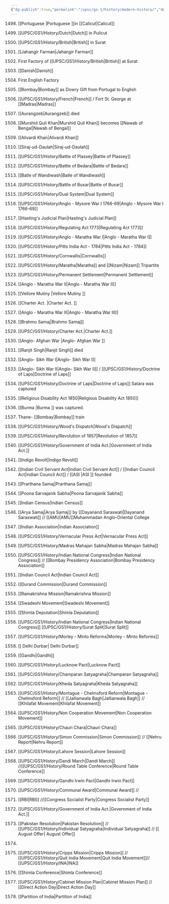 ```yaml
---
{"dg-publish":true,"permalink":"/upsc/gs-1/history/modern-history/","dgHomeLink":true,"dgPassFrontmatter":false}
---
```


1498. [[Portuguese |Portuguese ]]in [[Calicut|Calicut]]
      
1595. [[UPSC/GS1/History/Dutch|Dutch]] in Pulicut
      
1608. [[UPSC/GS1/History/British|British]] in Surat
1609. [[Jahangir Farman|Jahangir Farman]]
1613. First Factory of [[UPSC/GS1/History/British|British]] at Surat
1616. [[Danish|Danish]]
1651. First English Factory
1662. [[Bombay|Bombay]] as Dowry Gift from Portugal to English 
1664. [[UPSC/GS1/History/French|French]]  / Fort St. George at [[Madras|Madras]]
      
1707. [[Aurangzeb|Aurangzeb]] died
1717. [[Murshid Quli Khan|Murshid Quli Khan]] becomes [[Nawab of Bengal|Nawab of Bengal]]
1740. [[Alivardi Khan|Alivardi Khan]]
1756. [[Siraj-ud-Daulah|Siraj-ud-Daulah]]
1757. [[UPSC/GS1/History/Battle of Plassey|Battle of Plassey]]
1759. [[UPSC/GS1/History/Battle of Bedara|Battle of Bedara]]
1760. [[Batle of Wandiwash|Batle of Wandiwash]]
1764. [[UPSC/GS1/History/Battle of Buxar|Battle of Buxar]]
1765. [[UPSC/GS1/History/Dual System|Dual System]]
1767. [[UPSC/GS1/History/Anglo - Mysore War I 1766-69|Anglo - Mysore War I 1766-69]]
1772. [[Hasting's Judicial Plan|Hasting's Judicial Plan]]
1773. [[UPSC/GS1/History/Regulating Act 1773|Regulating Act 1773]]
1775. [[UPSC/GS1/History/Anglo - Maratha War I|Anglo - Maratha War I]]
1784. [[UPSC/GS1/History/Pitts India Act - 1784|Pitts India Act - 1784]] 
1788. [[UPSC/GS1/History/Cornwallis|Cornwallis]]
1789. [[UPSC/GS1/History/Maratha|Maratha]] and [[Nizam|Nizam]] Tripartite
1793. [[UPSC/GS1/History/Permanent Settlement|Permanent Settlement]] 
      
1803. [[Anglo - Maratha War II|Anglo - Maratha War II]]
1806. [[Vellore Mutiny |Vellore Mutiny ]]
1813. [[Charter Act. |Charter Act. ]]
1817. [[Anglo - Maratha War III|Anglo - Maratha War III]]
1828. [[Brahmo Samaj|Brahmo Samaj]]
1833. [[UPSC/GS1/History/Charter Act.|Charter Act.]] 
1838. [[Anglo- Afghan War |Anglo- Afghan War ]]
1839. [[Ranjit Singh|Ranjit Singh]] died
1845. [[Anglo- Sikh War I|Anglo- Sikh War I]]
1848. [[Anglo- Sikh War II|Anglo- Sikh War II]] / [[UPSC/GS1/History/Doctrine of Laps|Doctrine of Laps]]
1849.  [[UPSC/GS1/History/Doctrine of Laps|Doctrine of Laps]] Satara was captured 
1850. [[Religious Disability Act 1850|Religious Disability Act 1850]]
1852. [[Burma |Burma ]] was captured. 
1853. Thane- [[Bombay|Bombay]] train
1854. [[UPSC/GS1/History/Wood's Dispatch|Wood's Dispatch]]  
1857. [[UPSC/GS1/History/Revolution of 1857|Revolution of 1857]]
1858. [[UPSC/GS1/History/Government of India Act.|Government of India Act.]]
1859. [[Indigo Revolt|Indigo Revolt]]
1861. [[Indian Civil Servant Act|Indian Civil Servant Act]] / [[Indian Council Act|Indian Council Act]] / [[ASI |ASI ]] founded
1867. [[Prarthana Samaj|Prarthana Samaj]]
1870. [[Poona Sarvajanik Sabha|Poona Sarvajanik Sabha]] 
1871. [[Indian Census|Indian Census]] 
1875. [[Arya Samaj|Arya Samaj]] by [[Dayanand Saraswati|Dayanand Saraswati]] // [[AMU|AMU]]Muhammadan Anglo-Oriental College
1876. [[Indian Association|Indian Association]]
1878. [[UPSC/GS1/History/Vernacular Press Act|Vernacular Press Act]]
1884. [[UPSC/GS1/History/Madras Mahajan Sabha|Madras Mahajan Sabha]]
1885. [[UPSC/GS1/History/Indian National Congress|Indian National Congress]] // [[Bombay Presidency Association|Bombay Presidency Association]]
1892. [[Indian Council Act|Indian Council Act]]
1893. [[Durand Commission|Durand Commission]]
1897. [[Ramakrishna Mission|Ramakrishna Mission]]
      
1905. [[Swadeshi Movement|Swadeshi Movement]]
1906. [[Shimla Deputation|Shimla Deputation]]
1907. [[UPSC/GS1/History/Indian National Congress|Indian National Congress]] [[UPSC/GS1/History/Surat Split|Surat Split]]
1909. [[UPSC/GS1/History/Morley - Minto Reforms|Morley - Minto Reforms]] 
1911. [[ Delhi Durbar| Delhi Durbar]]
1915. [[Gandhi|Gandhi]] 
1916. [[UPSC/GS1/History/Lucknow Pact|Lucknow Pact]]
1917.  [[UPSC/GS1/History/Champaran Satyagraha|Champaran Satyagraha]]
1918. [[UPSC/GS1/History/Kheda Satyagraha|Kheda Satyagraha]]
1919. [[UPSC/GS1/History/Montague - Chelmsford Reform|Montague - Chelmsford Reform]] // [[Jallianwala Bagh|Jallianwala Bagh]] // [[Khilafat Movement|Khilafat Movement]]
1920. [[UPSC/GS1/History/Non Cooperation Movement|Non Cooperation Movement]]
1922. [[UPSC/GS1/History/Chauri Chara|Chauri Chara]]
1928. [[UPSC/GS1/History/Simon Commission|Simon Commission]] // [[Nehru Report|Nehru Report]]
1929. [[UPSC/GS1/History/Lahore Session|Lahore Session]]
1930. [[UPSC/GS1/History/Dandi March|Dandi March]] //[[UPSC/GS1/History/Round Table Conference|Round Table Conference]]
1931.  [[UPSC/GS1/History/Gandhi Irwin Pact|Gandhi Irwin Pact]]
1932. [[UPSC/GS1/History/Communal Award|Communal Award]] //
1933. [[RBI|RBI]] //[[Congress Socialist Party|Congress Socialist Party]]
1935. [[UPSC/GS1/History/Government of India Act.|Government of India Act.]]
1940. [[Pakistan Resolution|Pakistan Resolution]] // [[UPSC/GS1/History/Individual Satyagraha|Individual Satyagraha]] // [[ August Offer| August Offer]]
1941. 
1942. [[UPSC/GS1/History/Cripps Mission|Cripps Mission]] // [[UPSC/GS1/History/Quit India Movement|Quit India Movement]]// [[UPSC/GS1/History/INA|INA]]
1945. [[Shimla Conference|Shimla Conference]] 
1946. [[UPSC/GS1/History/Cabinet Mission Plan|Cabinet Mission Plan]]  // [[Direct Action Day|Direct Action Day]]
1947. [[Partition of India|Partition of India]] 